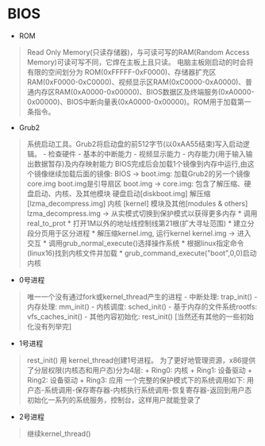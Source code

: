 
# BIOS

+ ROM
> Read Only Memory(只读存储器)，与可读可写的RAM(Random Access Memory)可读可写不同，它焊在主板上且只读。
	电脑主板刚启动的时会将有限的空间划分为 ROM(0xFFFFF-0xF0000)、存储器扩充区RAM(0xF0000-0xC0000)、视频显示区RAM(0xC0000-0xA0000)、普通内存区RAM(0xA0000-0x00000)、BIOS数据区及终端服务(0xA0000-0x00000)、BIOS中断向量表(0xA0000-0x00000)。ROM用于加载第一条指令。

+ Grub2
> 系统启动工具。Grub2将启动盘的前512字节(以0xAA55结束)写入启动逻辑。
	- 检查硬件
	- 基本的中断能力
	- 视频显示能力
	- 内存能力(用于输入输出数据暂存)及内存映射能力
> BIOS完成后会加载1个镜像到内存中运行,由这个镜像继续加载后面的镜像:
	BIOS -> boot.img:		加载Grub2的另一个镜像core.img
		boot.img是引导扇区
	boot.img -> core.img:	包含了解压缩、硬盘启动、内核、及其他模块
		硬盘启动[diskboot.img]
		解压缩	[lzma_decompress.img]
		内核	[kernel]
		模块及其他[modules & others]
	lzma_decompress.img -> 从实模式切换到保护模式以获得更多内存
		* 调用real_to_prot
		* 打开1M以外的地址线控制线第21根(扩大寻址范围)
		* 建立分段分页用于区分进程
		* 解压缩kernel.img, 运行kernel
	kernel.img -> 进入交互
		* 调用grub_normal_execute()选择操作系统
		* 根据linux指定命令(linux16)找到内核文件并加载
		* grub_command_execute("boot",0,0)启动内核
	

+ 0号进程
> 唯一一个没有通过fork或kernel_thread产生的进程
	- 中断处理: trap_init()
	- 内存处理: mm_init()
	- 内核调度: sched_init()
	- 基于内存的文件系统rootfs: vfs_caches_init()
	- 其他内容初始化: rest_init()
	[当然还有其他的一些初始化没有列举完]

+ 1号进程
> rest_init() 用 kernel_thread创建1号进程。
	为了更好地管理资源，x86提供了分层权限(内核态和用户态)分为4层:
	+ Ring0: 内核
	+ Ring1: 设备驱动
	+ Ring2: 设备驱动
	+ Ring3: 应用
	一个完整的保护模式下的系统调用如下:
		用户态-系统调用-保存寄存器-内核执行系统调用-恢复寄存器-返回到用户态
	初始化一系列的系统服务，控制台，这样用户就能登录了
	
+ 2号进程
> 继续kernel_thread()
